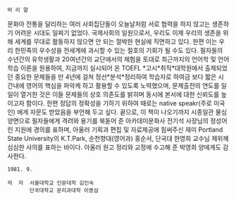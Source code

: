 
    머 리 말

  문화아 전통을 달리하는 여러 사회집단들이 오늘날처럼 서로 협력을 하지 않고는
생존하기 어려운 시대도 일찌기 없었다. 국제사회의 일원으로서, 우리도 이제 우리의 
생존을 위해 세계를 무대로 활동하지 않으면 안 되는 절박한 현실에 직면하고 있다.
한편 이는 우리 한민족의 우수성을 전세계에 과시할 수 있는 절호의 기회가 될 수도 있다.
  필자들의 수년간의 유학생활과 20여년간의 교단에서의 체험을 토대로 최근까지의
언어학 및 언어학습 이론을 원용하여, 지금까지 실시되어 온 TOEFL \*고시\*취직\*대학원에서
출제되었던 중요한 문제들을 만 4년에 걸쳐 정선\*분석\*정리하여 학습자로 하여금 보다 짧은
시간내에 영어의 핵심을 파악케 하고 활용할 수 있도록 노력했으며, 문제출전의 연도를 
일일이 열거한 것은 이들 문제들의 상호 의존도를 밝히며 동시에 본서에 대한 신뢰도를 
높이고자 함이다. 한편 정답의 정확성을 기하기 위하여 때로는 native speakr(주로 미국인)
에게 자문도 받았음을 부언해 두고 싶다.
  끝으로, 이 책이 나오기까지 시종일관 물심양면으로 필자들에게 격려와 용기를 북돋어 준
아카데미문화사 전기석 사장님의 정성어린 지원에 경의를 표하며, 아울러 기획과 편칩 및
자료제공에 힘써주신 재미 Portland State University의 K.T.Park, 순천향대(영어과) 
홍순서, 단국대 한영희 교수님 제위께 심심한 사의를 표하는 바이다.
  아울러 원고 정리와 교정에 수고해 준 박영희 양에게도 감사한다.

    1981. 9. 
 
    저  자  서울대학교 인문대학 김인숙
           단국대학교 문리과대학 이봉삼 


